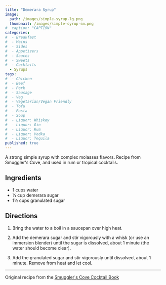 ```yaml
---
title: "Demerara Syrup"
image: 
  path: /images/simple-syrup-lg.png
  thumbnail: /images/simple-syrup-sm.png
#  caption: "CAPTION"
categories:
#  - Breakfast
#  - Mains
#  - Sides
#  - Appetizers
#  - Sauces
#  - Sweets
#  - Cocktails
  - Syrups
tags:
#  - Chicken
#  - Beef
#  - Pork
#  - Sausage
#  - Veg
#  - Vegetarian/Vegan Friendly
#  - Tofu
#  - Pasta
#  - Soup
#  - Liquor: Whiskey
#  - Liquor: Gin
#  - Liquor: Rum
#  - Liquor: Vodka
#  - Liquor: Tequila
published: true
---
```


A strong simple syrup with complex molasses flavors. Recipe from Smuggler's Cove, and used in rum or tropical cocktails.

## Ingredients

* 1 cups water
* ½ cup demerara sugar
* 1½ cups granulated sugar


## Directions


1. Bring the water to a boil in a saucepan over high heat.

1. Add the demerara sugar and stir vigorously with a whisk (or use an immersion blender) until the sugar is dissolved, about 1 minute (the water should become clear).

1. Add the granulated sugar and stir vigorously until dissolved, about 1 minute. Remove from heat and let cool.

---
Original recipe from the [Smuggler's Cove Cocktail Book](https://www.amazon.com/Smugglers-Cove-Exotic-Cocktails-Cult/dp/1607747324)


